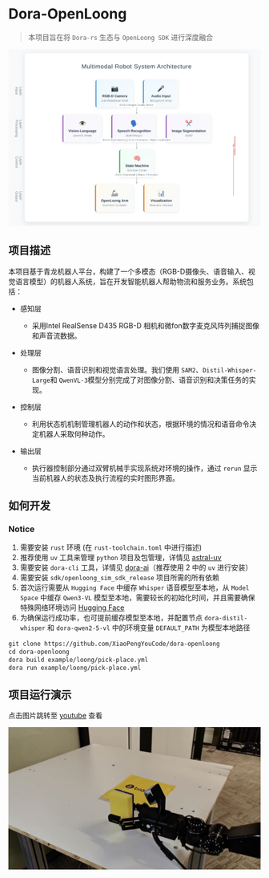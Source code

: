 # Dora-OpenLoong

> 本项目旨在将 `Dora-rs` 生态与 `OpenLoong SDK` 进行深度融合

![dataflow系统架构图](docs/assets/dataflow.png)

## 项目描述

本项目基于青龙机器人平台，构建了一个多模态（RGB-D摄像头、语音输入、视觉语言模型）的机器人系统，旨在开发智能机器人帮助物流和服务业务。系统包括：

- 感知层
  - 采用Intel RealSense D435 RGB-D 相机和微fon数字麦克风阵列捕捉图像和声音流数据。

- 处理层
  - 图像分割、语音识别和视觉语言处理。我们使用 `SAM2`、`Distil-Whisper-Large`和 `QwenVL-3`模型分别完成了对图像分割、语音识别和决策任务的实现。

- 控制层
  - 利用状态机机制管理机器人的动作和状态，根据环境的情况和语音命令决定机器人采取何种动作。

- 输出层
  - 执行器控制部分通过双臂机械手实现系统对环境的操作，通过 `rerun` 显示当前机器人的状态及执行流程的实时图形界面。

## 如何开发

### Notice

1. 需要安装 `rust` 环境 (在 `rust-toolchain.toml` 中进行描述)
2. 推荐使用 `uv` 工具来管理 `python` 项目及包管理，详情见 [astral-uv](https://docs.astral.sh/uv/)
3. 需要安装 `dora-cli` 工具，详情见 [dora-ai](https://dora-rs.ai/?current-os=pip)（推荐使用 2 中的 `uv` 进行安装）
4. 需要安装 `sdk/openloong_sim_sdk_release` 项目所需的所有依赖
5. 首次运行需要从 `Hugging Face` 中缓存 `Whisper` 语音模型至本地，从 `Model Space` 中缓存 `Qwen3-VL` 模型至本地，需要较长的初始化时间，并且需要确保特殊网络环境访问 [Hugging Face](https://huggingface.co/)
6. 为确保运行成功率，也可提前缓存模型至本地，并配置节点 `dora-distil-whisper` 和 `dora-qwen2-5-vl` 中的环境变量 `DEFAULT_PATH` 为模型本地路径

```shell
git clone https://github.com/XiaoPengYouCode/dora-openloong
cd dora-openloong
dora build example/loong/pick-place.yml
dora run example/loong/pick-place.yml
```

## 项目运行演示

点击图片跳转至 [youtube](https://www.youtube.com/watch?v=iJJ_26oG5OA) 查看

[![dora-openloong](./docs/assets/video-cover.jpg)](https://www.youtube.com/watch?v=iJJ_26oG5OA)

